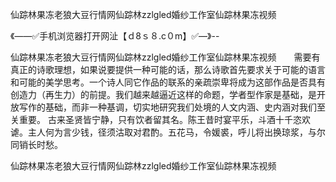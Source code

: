 仙踪林果冻老狼大豆行情网仙踪林zzlgled婚纱工作室仙踪林果冻视频

《——✅手机浏览器打开网沚【ｄ8ｓ８.c０m】✅—》--

仙踪林果冻老狼大豆行情网仙踪林zzlgled婚纱工作室仙踪林果冻视频　　需要有真正的诗歌理想，如果说要提供一种可能的话，那么诗歌首先要求关于可能的语言和可能的美学思考。一个诗人同它作品的联系的亲疏崇卑将成为这部作品是否具有创造力（再生力）的前提。我们越来越逼近这样的命题，学者型作家是基础，是开放写作的基础，而非一种基调，切实地研究我们处境的人文内涵、史内涵对我们至关重要。
古来圣贤皆宁静，只有饮者留其名。陈王昔时宴平乐，斗酒十千恣欢谑。主人何为言少钱，径须沽取对君酌。五花马，令媛裘，呼儿将出换琼浆，与尔同销长时愁。





仙踪林果冻老狼大豆行情网仙踪林zzlgled婚纱工作室仙踪林果冻视频
